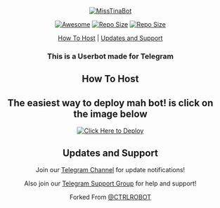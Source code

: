<p align="center"><a href="Miss Tina Bot"> <img src="https://telegra.ph/file/30e4cd6f0595b76d314b6.jpg" alt="MissTinaBot" /></a></p>



<p align="center"><a href="https://cdn.jsdelivr.net/gh/sindresorhus/awesome@d7305f38d29fed78fa85652e3a63e154dd8e8829/media/badge.svg?label=Repo%20size&style=flat-square"> <img src="https://cdn.jsdelivr.net/gh/sindresorhus/awesome@d7305f38d29fed78fa85652e3a63e154dd8e8829/media/badge.svg?label=Repo%20size&style=flat-square" alt="Awesome" /></a> <a align="center"><a href="https://api.codacy.com/project/badge/Grade/441b48966e9f4b58a643d7c4cee8ba66?label=Repo%20size&style=flat-square"> <img src="https://api.codacy.com/project/badge/Grade/441b48966e9f4b58a643d7c4cee8ba66?label=Repo%20size&style=flat-square" alt="Repo Size" /></a> <a align="center"><a href="https://img.shields.io/github/repo-size/TechnoAyanOfficial/MissSabrina.svg?label=Repo%20size&style=flat-square"> <img src="https://img.shields.io/github/repo-size/TechnoAyanOfficial/MissSabrina.svg?label=Repo%20size&style=flat-square" alt="Repo Size" /></a></p> </p><p align="center"><a href="#how-to-host">How To Host</a> | <a href="#updates-and-support">Updates and Support</a> </p>

<h3 align="center">This is a Userbot made for Telegram</h3>

<h2 align="center">How To Host</h2>

<h2 align="center">The easiest way to deploy mah bot! is click on the image below</h2>

<p align="center"><a href="https://heroku.com/deploy"> <img src="https://telegra.ph/file/0d4088fed32da2a9a92bf.png" alt="Click Here to Deploy" /></a></p>

<h2 align="center">Updates and Support</h2>

<p align="center">Join our <a href="https://t.me/SabrinaOfficial">Telegram Channel</a> for update notifications!</p>

<p align="center">Also join our <a href="https://t.me/SabrinaChat">Telegram Support Group</a> for help and support!</p>

<p align="center">Forked From <a href="https://t.me/ctrlrobot">@CTRLROBOT</p>

